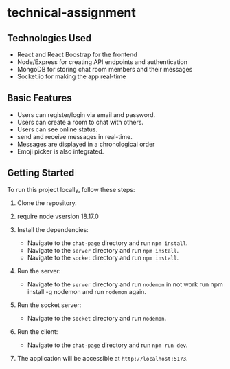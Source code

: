 # technical-assignment

## Technologies Used
- React and React Boostrap for the frontend
- Node/Express for creating API endpoints and authentication
- MongoDB for storing chat room members and their messages
- Socket.io for making the app real-time

## Basic Features
- Users can register/login via email and password.
- Users can create a room to chat with others.
- Users can see online status.
- send and receive messages in real-time.
- Messages are displayed in a chronological order
- Emoji picker is also integrated.


## Getting Started

To run this project locally, follow these steps:
1. Clone the repository.
2. require node vsersion 18.17.0
3. Install the dependencies:
   - Navigate to the `chat-page` directory and run `npm install`.
   - Navigate to the `server` directory and run `npm install`.
   - Navigate to the `socket` directory and run `npm install`.

4. Run the server:
    - Navigate to the `server` directory and run `nodemon` in not work run npm install -g nodemon and run `nodemon` again.
5. Run the socket server:
    - Navigate to the `socket` directory and run `nodemon`.
7. Run the client:
    - Navigate to the `chat-page` directory and run `npm run dev`.
8. The application will be accessible at `http://localhost:5173`.
